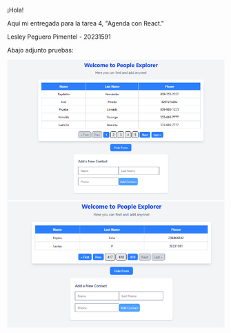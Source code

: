 ¡Hola!

Aquí mi entregada para la tarea 4, "Agenda con React."

Lesley Peguero Pimentel - 20231591

Abajo adjunto pruebas:

![Screenshot](img/PeopleExplorer.png)
![Screenshot](img/PeopleExplorer2.png)